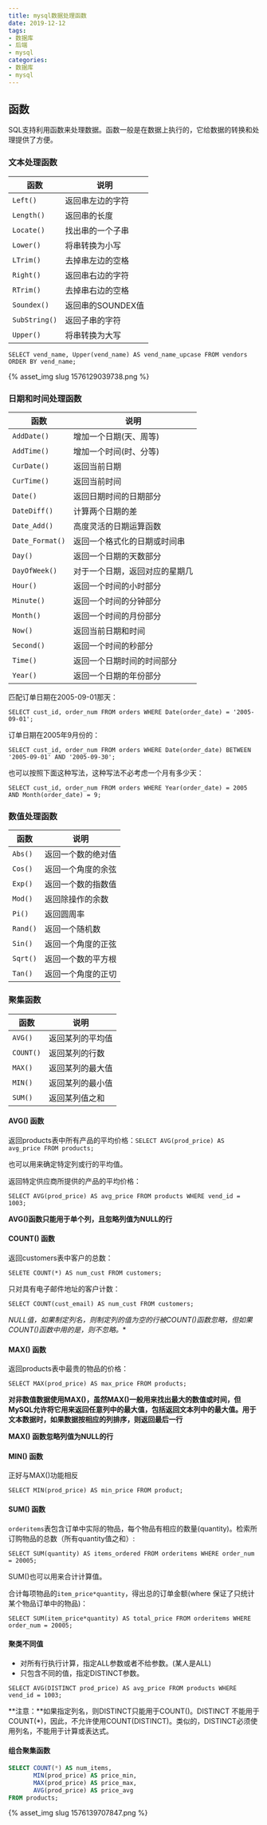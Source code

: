```yaml
---
title: mysql数据处理函数
date: 2019-12-12
tags:
- 数据库
- 后端
- mysql
categories:
- 数据库
- mysql
---
```


## 函数

SQL支持利用函数来处理数据。函数一般是在数据上执行的，它给数据的转换和处理提供了方便。

### 文本处理函数

| 函数          | 说明              |
| ------------- | ----------------- |
| `Left()`      | 返回串左边的字符  |
| `Length()`    | 返回串的长度      |
| `Locate()`    | 找出串的一个子串  |
| `Lower()`     | 将串转换为小写    |
| `LTrim()`     | 去掉串左边的空格  |
| `Right()`     | 返回串右边的字符  |
| `RTrim()`     | 去掉串右边的空格  |
| `Soundex()`   | 返回串的SOUNDEX值 |
| `SubString()` | 返回子串的字符    |
| `Upper()`     | 将串转换为大写    |

`SELECT vend_name, Upper(vend_name) AS vend_name_upcase FROM vendors ORDER BY vend_name;`

{% asset_img slug 1576129039738.png %}

### 日期和时间处理函数

| 函数            | 说明                           |
| --------------- | ------------------------------ |
| `AddDate()`     | 增加一个日期(天、周等)         |
| `AddTime()`     | 增加一个时间(时、分等)         |
| `CurDate()`     | 返回当前日期                   |
| `CurTime()`     | 返回当前时间                   |
| `Date()`        | 返回日期时间的日期部分         |
| `DateDiff()`    | 计算两个日期的差               |
| `Date_Add()`    | 高度灵活的日期运算函数         |
| `Date_Format()` | 返回一个格式化的日期或时间串   |
| `Day()`         | 返回一个日期的天数部分         |
| `DayOfWeek()`   | 对于一个日期，返回对应的星期几 |
| `Hour()`        | 返回一个时间的小时部分         |
| `Minute()`      | 返回一个时间的分钟部分         |
| `Month()`       | 返回一个时间的月份部分         |
| `Now()`         | 返回当前日期和时间             |
| `Second()`      | 返回一个时间的秒部分           |
| `Time()`        | 返回一个日期时间的时间部分     |
| `Year()`        | 返回一个日期的年份部分         |

匹配订单日期在2005-09-01那天：

`SELECT cust_id, order_num FROM orders WHERE Date(order_date) = '2005-09-01';`

订单日期在2005年9月份的：

`SELECT cust_id, order_num FROM orders WHERE Date(order_date) BETWEEN '2005-09-01' AND '2005-09-30';`

也可以按照下面这种写法，这种写法不必考虑一个月有多少天：

`SELECT cust_id, order_num FROM orders WHERE Year(order_date) = 2005 AND Month(order_date) = 9;`

### 数值处理函数

| 函数     | 说明               |
| -------- | ------------------ |
| `Abs()`  | 返回一个数的绝对值 |
| `Cos()`  | 返回一个角度的余弦 |
| `Exp()`  | 返回一个数的指数值 |
| `Mod()`  | 返回除操作的余数   |
| `Pi()`   | 返回圆周率         |
| `Rand()` | 返回一个随机数     |
| `Sin()`  | 返回一个角度的正弦 |
| `Sqrt()` | 返回一个数的平方根 |
| `Tan()`  | 返回一个角度的正切 |

### 聚集函数

| 函数      | 说明             |
| --------- | ---------------- |
| `AVG()`   | 返回某列的平均值 |
| `COUNT()` | 返回某列的行数   |
| `MAX()`   | 返回某列的最大值 |
| `MIN()`   | 返回某列的最小值 |
| `SUM()`   | 返回某列值之和   |

#### AVG() 函数

返回products表中所有产品的平均价格：`SELECT AVG(prod_price) AS avg_price FROM products;`

也可以用来确定特定列或行的平均值。

返回特定供应商所提供的产品的平均价格：

`SELECT AVG(prod_price) AS avg_price FROM products WHERE vend_id = 1003;`

**AVG()函数只能用于单个列，且忽略列值为NULL的行**

#### COUNT() 函数

返回customers表中客户的总数：

`SELETE COUNT(*) AS num_cust FROM customers;`

只对具有电子邮件地址的客户计数：

`SELECT COUNT(cust_email) AS num_cust FROM customers;`

**NULL值，如果制定列名，则制定列的值为空的行被COUNT()函数忽略，但如果COUNT()函数中用的是*，则不忽略。**

#### MAX() 函数

返回products表中最贵的物品的价格：

`SELECT MAX(prod_price) AS max_price FROM products;`

**对非数值数据使用MAX()，虽然MAX()一般用来找出最大的数值或时间，但MySQL允许将它用来返回任意列中的最大值，包括返回文本列中的最大值。用于文本数据时，如果数据按相应的列排序，则返回最后一行**

**MAX() 函数忽略列值为NULL的行**

#### MIN() 函数

正好与MAX()功能相反

`SELECT MIN(prod_price) AS min_price FROM product;`

#### SUM() 函数

`orderitems`表包含订单中实际的物品，每个物品有相应的数量(quantity)。检索所订购物品的总数（所有quantity值之和）:

`SELECT SUM(quantity) AS items_ordered FROM orderitems WHERE order_num = 20005;`

SUM()也可以用来合计计算值。

合计每项物品的`item_price*quantity`，得出总的订单金额(where 保证了只统计某个物品订单中的物品)：

`SELECT SUM(item_price*quantity) AS total_price FROM orderitems WHERE order_num = 20005;`

#### 聚类不同值

- 对所有行执行计算，指定ALL参数或者不给参数。(某人是ALL)
- 只包含不同的值，指定DISTINCT参数。

`SELECT AVG(DISTINCT prod_price) AS avg_price FROM products WHERE vend_id = 1003;`

**注意：**如果指定列名，则DISTINCT只能用于COUNT()。DISTINCT 不能用于COUNT(*)，因此，不允许使用COUNT(DISTINCT)。类似的，DISTINCT必须使用列名，不能用于计算或表达式。

#### 组合聚集函数

```sql
SELECT COUNT(*) AS num_items, 
	   MIN(prod_price) AS price_min, 
	   MAX(prod_price) AS price_max, 
	   AVG(prod_price) AS price_avg 
FROM products;
```

{% asset_img slug 1576139707847.png %}

